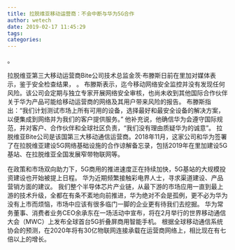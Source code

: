 ```yaml
---
title: 拉脱维亚移动运营商：不会中断与华为5G合作
author: wetech
date: 2019-02-17 11:45:29
tags: 
categories: 
---
```

。
<!-- more -->
拉脱维亚第三大移动运营商Bite公司技术总监金茨·布滕斯日前在里加对媒体表示，鉴于安全检查结果，
。
布滕斯表示，迄今移动网络安全监控并没有发现任何风险。该公司会定期与独立专家开展网络安全审核，也尚未收到其他国际合作伙伴关于华为产品可能给移动运营商的网络及其用户带来风险的报告。
布滕斯指出：“我们计划测试市场上所有可用的设备，选择最好和最安全设备的解决方案，以便集成到网络并为我们的客户提供服务。”
他补充说，他确信华为会遵守国际规范，并对客户、合作伙伴和全球社区负责，“我们没有理由质疑华为的诚意”。
拉脱维亚Bite公司是该国第三大移动通信运营商。2018年11月，这家公司和华为签署了在拉脱维亚建设5G网络基础设施的合作谅解备忘录，包括2019年在里加建设5G基站、在拉脱维亚全国发展窄带物联网等。
 
 
在政策和市场双向助力下，5G商用的推进速度正在持续加快，5G基站的大规模投资建设也开始被提上日程。
华为近期频繁接触彩电界人士，寻求渠道建设、产品营销方面的建议。
我们整个半导体芯片产业链，从最下游的市场应用一直到最上游的技术升级，全都在有条不紊地向前推进，华为绝对不会是孤例，更不必为华为没有上市而烦恼，市场中应该有很多临门一脚的企业更有待我们去挖掘。
华为常务董事、消费者业务CEO余承东在一场活动中宣布，将在2月举行的世界移动通信大会（MWC）上发布全球首台5G折叠屏商用智能手机。
根据全球移动通信系统协会的预测，在2020年将有30亿物联网连接承载在运营商网络上，相比现在有七倍以上的增长。
